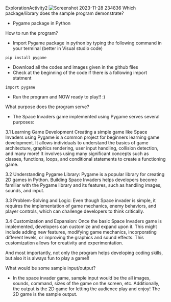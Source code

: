 ExplorationActivity2
![Screenshot 2023-11-28 234836](https://github.com/CS2613-FA23/explorationactivity2-schotsuwCS1003/assets/97477021/441641bc-2adc-4e05-bb22-d2083c8d9dc2)
Which package/library does the sample program demonstrate? 
- Pygame package in Python

How to run the program? 
- Import Pygame package in python by typing the following command in your terminal (better in Visual studio code)
````
pip install pygame
````
- Download all the codes and images given in the github files
- Check at the beginning of the code if there is a following import statment
````
import pygame
````
- Run the program and NOW ready to play!! :)
  
What purpose does the program serve? 
- The Space Invaders game implemented using Pygame serves several purposes:

3.1 Learning Game Development
Creating a simple game like Space Invaders using Pygame is a common project for beginners learning game development. It allows individuals to understand the basics of game architecture, graphics rendering, user input handling, collision detection, and many more! It involves using many significant concepts such as classes, functions, loops, and conditional statements to create a functioning game.

3.2 Understanding Pygame Library:
Pygame is a popular library for creating 2D games in Python. Building Space Invaders helps developers become familiar with the Pygame library and its features, such as handling images, sounds, and input.

3.3 Problem-Solving and Logic:
Even though Space invader is simple, it requires the implementation of game mechanics, enemy behaviors, and player controls, which can challenge developers to think critically.

3.4 Customization and Expansion:
Once the basic Space Invaders game is implemented, developers can customize and expand upon it. This might include adding new features, modifying game mechanics, incorporating different levels, or improving the graphics and sound effects. This customization allows for creativity and experimentation.

And most importantly, not only the program helps developing coding skills, but also it is always fun to play a game!! 

What would be some sample input/output?
- In the space invader game, sample input would be the all images, sounds, command, sizes of the game on the screen, etc. Additionally, the output is the 2D game for letting the audience play and enjoy! The 2D game is the sample output.
